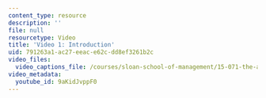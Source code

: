 ```yaml
---
content_type: resource
description: ''
file: null
resourcetype: Video
title: 'Video 1: Introduction'
uid: 791263a1-ac27-eeac-e62c-dd8ef3261b2c
video_files:
  video_captions_file: /courses/sloan-school-of-management/15-071-the-analytics-edge-spring-2017/integer-optimization/sports-scheduling-an-introduction-to-integer-optimization/video-1-introduction-12/9aKidJvppF0.vtt
video_metadata:
  youtube_id: 9aKidJvppF0
---
```

